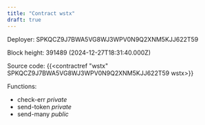 ```yaml
---
title: "Contract wstx"
draft: true
---
```

Deployer: SPKQCZ9J7BWA5VG8WJ3WPV0N9Q2XNM5KJJ622T59


 



Block height: 391489 (2024-12-27T18:31:40.000Z)

Source code: {{<contractref "wstx" SPKQCZ9J7BWA5VG8WJ3WPV0N9Q2XNM5KJJ622T59 wstx>}}

Functions:

* check-err _private_
* send-token _private_
* send-many _public_

